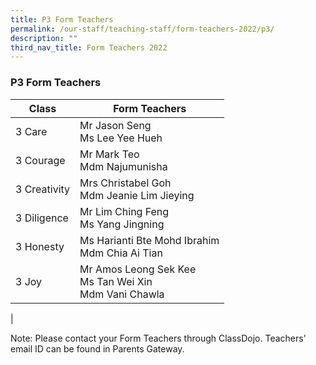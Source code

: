 ```yaml
---
title: P3 Form Teachers
permalink: /our-staff/teaching-staff/form-teachers-2022/p3/
description: ""
third_nav_title: Form Teachers 2022
---
```

### **P3 Form Teachers**

| Class| Form Teachers | 
| -------- | -------- |
| 3 Care     | Mr Jason Seng <br> Ms Lee Yee Hueh   |
| 3 Courage | Mr Mark Teo <br> Mdm Najumunisha  |
| 3 Creativity | Mrs Christabel Goh <br>Mdm Jeanie Lim Jieying |
| 3 Diligence | Mr Lim Ching Feng <br> Ms Yang Jingning | 
| 3 Honesty | Ms Harianti Bte Mohd Ibrahim <br> Mdm Chia Ai Tian | 
| 3 Joy | Mr Amos Leong Sek Kee <br>Ms Tan Wei Xin <br>Mdm Vani Chawla | 
|

Note: Please contact your Form Teachers through ClassDojo. Teachers' email ID can be found in Parents Gateway.
